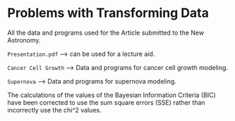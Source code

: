 # Problems with Transforming Data

All the data and programs used for the Article submitted to the New Astronomy.

`Presentation.pdf` --> can be used for a lecture aid.

`Cancer Cell Growth` --> Data and programs for cancer cell growth modeling.

`Supernova` --> Data and programs for supernova modeling.

The calculations of the values of the Bayesian Information Criteria (BIC) have been corrected to use the sum square errors (SSE) rather than incorrectly use the chi^2 values.
